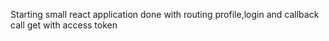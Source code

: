 Starting small react application 
done with routing profile,login and callback 
call get with access token